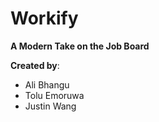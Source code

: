 # Workify

**A Modern Take on the Job Board**


**Created by**: 
- Ali Bhangu 
- Tolu Emoruwa 
- Justin Wang 
